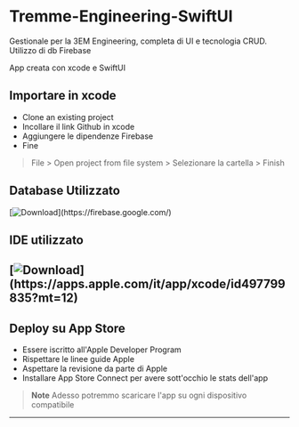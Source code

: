 # Tremme-Engineering-SwiftUI
Gestionale per la 3EM Engineering, completa di UI e tecnologia CRUD. Utilizzo di db Firebase

App creata con xcode e SwiftUI

## Importare in xcode
- Clone an existing project 
- Incollare il link Github in xcode
- Aggiungere le dipendenze Firebase
- Fine
> File > Open project from file system > Selezionare la cartella > Finish

## Database Utilizzato
[![Download](https://custom-icon-badges.herokuapp.com/badge/-Download-blue?style=for-the-badge&logo=download&logoColor=white "Download")](https://firebase.google.com/)

## IDE utilizzato
[![Download](https://custom-icon-badges.herokuapp.com/badge/-Download-blue?style=for-the-badge&logo=download&logoColor=white "Download")](https://apps.apple.com/it/app/xcode/id497799835?mt=12)
---

## Deploy su App Store
- Essere iscritto all'Apple Developer Program
- Rispettare le linee guide Apple
- Aspettare la revisione da parte di Apple
- Installare App Store Connect per avere sott'occhio le stats dell'app

> **Note** Adesso potremmo scaricare l'app su ogni dispositivo compatibile

---
